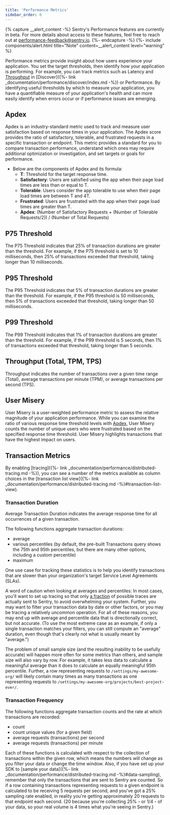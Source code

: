 ```yaml
---
title: 'Performance Metrics'
sidebar_order: 0
---
```

{% capture __alert_content -%}
Sentry's Performance features are currently in beta. For more details about access to these features, feel free to reach out at [performance-feedback@sentry.io](mailto:performance-feedback@sentry.io).
{%- endcapture -%}
{%- include components/alert.html
    title="Note"
    content=__alert_content
    level="warning"
%}

Performance metrics provide insight about how users experience your application. You set the target thresholds, then identify how your application is performing. For example, you can track metrics such as Latency and [Throughput](#throughput-total-rpm-rps) in [Discover]({%- link _documentation/performance/discover/index.md -%}) or Performance. By identifying useful thresholds by which to measure your application, you have a quantifiable measure of your application's health and can more easily identify when errors occur or if performance issues are emerging.

## Apdex
Apdex is an industry-standard metric used to track and measure user satisfaction based on response times in your application. The Apdex score provides the ratio of satisfactory, tolerable, and frustrated requests in a specific transaction or endpoint. This metric provides a standard for you to compare transaction performance, understand which ones may require additional optimization or investigation, and set targets or goals for performance.

- Below are the components of Apdex and its formula:
    - **T**: Threshold for the target response time.
    - **Satisfactory**: Users are satisfied using the app when their page load times are less than or equal to T.
    - **Tolerable**: Users consider the app tolerable to use when their page load times are between T and 4T.
    - **Frustrated**: Users are frustrated with the app when their page load times are greater than T.
    - **Apdex**: (Number of Satisfactory Requests + (Number of Tolerable Requests/2)) / (Number of Total Requests)
    
## P75 Threshold
The P75 Threshold indicates that 25% of transaction durations are greater than the threshold. For example, if the P75 threshold is set to 10 milliseconds, then 25% of transactions exceeded that threshold, taking longer than 10 milliseconds.

## P95 Threshold
The P95 Threshold indicates that 5% of transaction durations are greater than the threshold. For example, if the P95 threshold is 50 milliseconds, then 5% of transactions exceeded that threshold, taking longer than 50 milliseconds.

## P99 Threshold
The P99 Threshold indicates that 1% of transaction durations are greater than the threshold. For example, if the P99 threshold is 5 seconds, then 1% of transactions exceeded that threshold, taking longer than 5 seconds.

## Throughput (Total, TPM, TPS)
Throughput indicates the number of transactions over a given time range (Total), average transactions per minute (TPM), or average transactions per second (TPS).
    
## User Misery
User Misery is a user-weighted performance metric to assess the relative magnitude of your application performance. While you can examine the ratio of various response time threshold levels with [Apdex](#apdex), User Misery counts the number of unique users who were frustrated based on the specified response time threshold. User Misery highlights transactions that have the highest impact on users.

## Transaction Metrics
By enabling [tracing]({%- link _documentation/performance/distributed-tracing.md -%}), you can see a number of the metrics available as column choices in the [transaction list view]({%- link _documentation/performance/distributed-tracing.md -%}#transaction-list-view).

### Transaction Duration

Average Transaction Duration indicates the average response time for all occurrences of a given transaction.

The following functions aggregate transaction durations:

- average
- various percentiles (by default, the pre-built Transactions query shows the 75th and 95th percentiles, but there are many other options, including a custom percentile)
- maximum

One use case for tracking these statistics is to help you identify transactions that are slower than your organization's target Service Level Agreements (SLAs).

A word of caution when looking at averages and percentiles: In most cases, you'll want to set up tracing so that only [a fraction](#data-sampling) of possible traces are actually sent to Sentry, to avoid overwhelming your system. Further, you may want to filter your transaction data by date or other factors, or you may be tracing a relatively uncommon operation. For all of these reasons, you may end up with average and percentile data that is directionally correct, but not accurate. (To use the most extreme case as an example, if only a single transaction matches your filters, you can still compute an "average" duration, even though that's clearly not what is usually meant by "average.")

The problem of small sample size (and the resulting inability to be usefully accurate) will happen more often for some metrics than others, and sample size will also vary by row. For example, it takes less data to calculate a meaningful average than it does to calculate an equally meaningful 95th percentile. Further, a row representing requests to `/settings/my-awesome-org/` will likely contain many times as many transactions as one representing requests to `/settings/my-awesome-org/projects/best-project-ever/`.

### Transaction Frequency

The following functions aggregate transaction counts and the rate at which transactions are recorded:

- count
- count unique values (for a given field)
- average requests (transactions) per second
- average requests (transactions) per minute

Each of these functions is calculated with respect to the collection of transactions within the given row, which means the numbers will change as you filter your data or change the time window. Also, if you have set up your SDK to [sample your data]({%- link _documentation/performance/distributed-tracing.md -%}#data-sampling), remember that only the transactions that are sent to Sentry are counted. So if a row containing transactions representing requests to a given endpoint is calculated to be receiving 5 requests per second, and you've got a 25% sampling rate enabled, in reality you're getting approximately 20 requests to that endpoint each second. (20 because you're collecting 25% - or 1/4 - of your data, so your real volume is 4 times what you're seeing in Sentry.)